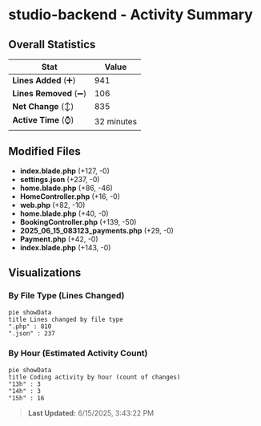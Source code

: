 # studio-backend - Activity Summary 

## Overall Statistics

| Stat                   | Value                                                             |
| ---------------------- | ----------------------------------------------------------------- |
| **Lines Added** (➕)   | 941                                          |
| **Lines Removed** (➖) | 106                                        |
| **Net Change** (↕)    | 835                |
| **Active Time** (⌚)   | 32 minutes |


## Modified Files
- **index.blade.php** (+127, -0)
- **settings.json** (+237, -0)
- **home.blade.php** (+86, -46)
- **HomeController.php** (+16, -0)
- **web.php** (+82, -10)
- **home.blade.php** (+40, -0)
- **BookingController.php** (+139, -50)
- **2025_06_15_083123_payments.php** (+29, -0)
- **Payment.php** (+42, -0)
- **index.blade.php** (+143, -0)

## Visualizations

### By File Type (Lines Changed)

```mermaid
pie showData
title Lines changed by file type
".php" : 810
".json" : 237
```

### By Hour (Estimated Activity Count)

```mermaid
pie showData
title Coding activity by hour (count of changes)
"13h" : 3
"14h" : 3
"15h" : 16
```


> **Last Updated:** 6/15/2025, 3:43:22 PM